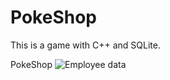 # PokeShop
This is a game with C++ and SQLite.

PokeShop
![Employee data](/repository/1.png?raw=true "Employee Data title")
